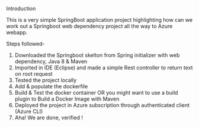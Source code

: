 Introduction

This is a very simple SpringBoot application project highlighting how can we work out a Springboot web dependency project all the way to Azure webapp.

Steps followed-

1. Downloaded the Springboot skelton from Spring initializer with web dependency, Java 8 & Maven
2. Imported in IDE (Eclipse) and made a simple Rest controller to return text on root request
3. Tested the project locally
4. Add & populate the dockerfile
5. Build & Test the docker container OR you might want to use a build plugin to Build a Docker Image with Maven
6. Deployed the project in Azure subscription through authenticated client (Azure CLI)
7. Aha! We are done, verified !
